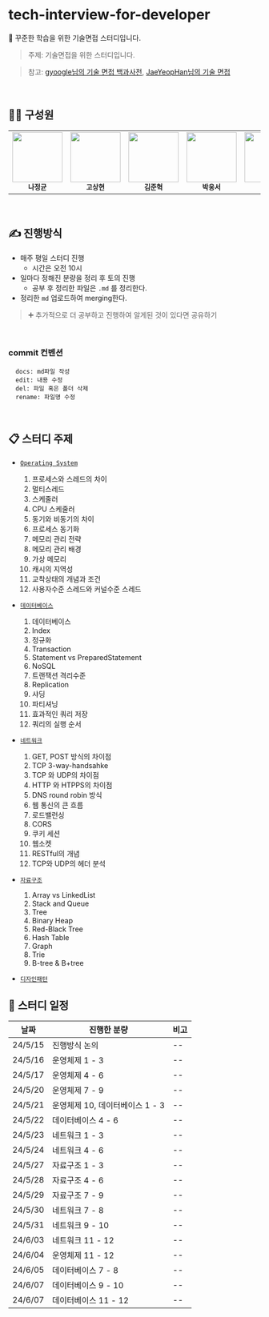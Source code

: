 # tech-interview-for-developer

🎯 꾸준한 학습을 위한 기술면접 스터디입니다.

> 주제: 기술면접을 위한 스터디입니다.

> 참고: [gyoogle님의 기술 면접 백과사전](https://github.com/gyoogle/tech-interview-for-developer?tab=readme-ov-file),
> [JaeYeopHan님의 기술 면접](https://github.com/JaeYeopHan/Interview_Question_for_Beginner)

<br/>

## 🙋‍♂️ 구성원

<table>
  <tr>
    <td align="center">
      <a href="https://github.com/5dotseven">
        <img src="https://avatars.githubusercontent.com/5dotseven" width="100px;" alt="" /><br/>
      </a>
        <sub>
          <b>나정균</b>
        </sub>
    </td>
    <td align="center">
      <a href="https://github.com/hyun7520">
        <img src="https://avatars.githubusercontent.com/hyun7520" width="100px;" alt="" /><br/>
      </a>
        <sub>
          <b>고상현</b>
        </sub>
    </td>
    <td align="center">
      <a href="https://github.com/Junkling">
        <img src="https://avatars.githubusercontent.com/Junkling" width="100px;" alt="" /><br/>
      </a>
        <sub>
          <b>김준혁</b>
        </sub>
    </td>
    <td align="center">
      <a href="https://github.com/gae-bak">
        <img src="https://avatars.githubusercontent.com/gae-bak" width="100px;" alt="" /><br/>
      </a>
        <sub>
          <b>박웅서</b>
        </sub>
    </td>
    <td align="center">
      <a href="https://github.com/dhrcksgur1">
        <img src="https://avatars.githubusercontent.com/dhrcksgur1" width="100px;" alt="" /><br/>
      </a>
        <sub>
          <b>옥찬혁</b>
        </sub>
    </td>
    <td align="center">
      <a href="https://github.com/hyeb-in">
        <img src="https://avatars.githubusercontent.com/hyeb-in" width="100px;" alt="" /><br/>
      </a>
        <sub>
          <b>이혜빈</b>
        </sub>
    </td>
  </tr>
</table>

<br/>

## ✍ 진행방식

- 매주 평일 스터디 진행
  - 시간은 오전 10시
- 일마다 정해진 분량을 정리 후 토의 진행
  - 공부 후 정리한 파일은  `.md` 를 정리한다.
- 정리한 `md` 업로드하여 merging한다.

> ➕ 추가적으로 더 공부하고 진행하여 알게된 것이 있다면 공유하기

<br/>

### commit 컨벤션

```
  docs: md파일 작성
  edit: 내용 수정
  del: 파일 혹은 폴더 삭제
  rename: 파일명 수정
```

<br/>

## 📋 스터디 주제

- [`Operating System`](https://github.com/5dotseven/cs-basic-study/tree/main/OS)
  1. 프로세스와 스레드의 차이
  2. 멀티스레드
  3. 스케줄러
  4. CPU 스케줄러
  5. 동기와 비동기의 차이
  6. 프로세스 동기화
  7. 메모리 관리 전략
  8. 메모리 관리 배경
  9. 가상 메모리
  10. 캐시의 지역성
  11. 교착상태의 개념과 조건
  12. 사용자수준 스레드와 커널수준 스레드

- [`데이터베이스`](https://github.com/5dotseven/cs-basic-study/tree/main/데이터베이스)
  1. 데이터베이스
  2. Index
  3. 정규화
  4. Transaction
  5. Statement vs PreparedStatement
  6. NoSQL
  7. 트랜잭션 격리수준
  8. Replication
  9. 샤딩
  10. 파티셔닝
  11. 효과적인 쿼리 저장
  12. 쿼리의 실행 순서
 
- [`네트워크`](https://github.com/5dotseven/cs-basic-study/tree/main/네트워크)
  1. GET, POST 방식의 차이점
  2. TCP 3-way-handsahke
  3. TCP 와 UDP의 차이점
  4. HTTP 와 HTPPS의 차이점
  5. DNS round robin 방식
  6. 웹 통신의 큰 흐름
  7. 로드밸런싱
  8. CORS
  9. 쿠키 세션
  10. 웹소켓
  11. RESTful의 개념
  12. TCP와 UDP의 헤더 분석
 
- [`자료구조`](https://github.com/5dotseven/cs-basic-study/tree/main/자료구조)
  1. Array vs LinkedList
  2. Stack and Queue
  3. Tree
  4. Binary Heap
  5. Red-Black Tree
  6. Hash Table
  7. Graph
  8. Trie
  9. B-tree & B+tree

- [`디자인패턴`](https://github.com/5dotseven/cs-basic-study/tree/main/%EB%94%94%EC%9E%90%EC%9D%B8%ED%8C%A8%ED%84%B4)
     

## 📆 스터디 일정
| 날짜    | 진행한 분량      | 비고            |
| ------- | ---------------- | --------------- |
| 24/5/15 | 진행방식 논의    | --              |
| 24/5/16 | 운영체제 1 - 3  | --              |
| 24/5/17 | 운영체제 4 - 6  | --              |
| 24/5/20 | 운영체제 7 - 9 | --              |
| 24/5/21 | 운영체제 10, 데이터베이스 1 - 3 | --              |
| 24/5/22 | 데이터베이스 4 - 6 | --              |
| 24/5/23 | 네트워크 1 - 3 | --              |
| 24/5/24 | 네트워크 4 - 6 | --              |
| 24/5/27 | 자료구조 1 - 3 | --              |
| 24/5/28 | 자료구조 4 - 6 | --              |
| 24/5/29 | 자료구조 7 - 9 | --              |
| 24/5/30 | 네트워크 7 - 8 | --              |
| 24/5/31 | 네트워크 9 - 10 | --              |
| 24/6/03 | 네트워크 11 - 12 | --              |
| 24/6/04 | 운영체제 11 - 12 | --              |
| 24/6/05 | 데이터베이스 7 - 8 | --              |
| 24/6/07 | 데이터베이스 9 - 10 | --              |
| 24/6/07 | 데이터베이스 11 - 12 | --              |



